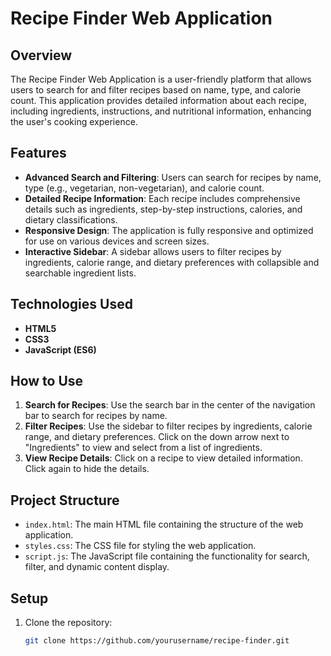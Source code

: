 # Recipe Finder Web Application

## Overview

The Recipe Finder Web Application is a user-friendly platform that allows users to search for and filter recipes based on name, type, and calorie count. This application provides detailed information about each recipe, including ingredients, instructions, and nutritional information, enhancing the user's cooking experience.

## Features

- **Advanced Search and Filtering**: Users can search for recipes by name, type (e.g., vegetarian, non-vegetarian), and calorie count.
- **Detailed Recipe Information**: Each recipe includes comprehensive details such as ingredients, step-by-step instructions, calories, and dietary classifications.
- **Responsive Design**: The application is fully responsive and optimized for use on various devices and screen sizes.
- **Interactive Sidebar**: A sidebar allows users to filter recipes by ingredients, calorie range, and dietary preferences with collapsible and searchable ingredient lists.

## Technologies Used

- **HTML5**
- **CSS3**
- **JavaScript (ES6)**

## How to Use

1. **Search for Recipes**: Use the search bar in the center of the navigation bar to search for recipes by name.
2. **Filter Recipes**: Use the sidebar to filter recipes by ingredients, calorie range, and dietary preferences. Click on the down arrow next to "Ingredients" to view and select from a list of ingredients.
3. **View Recipe Details**: Click on a recipe to view detailed information. Click again to hide the details.

## Project Structure

- `index.html`: The main HTML file containing the structure of the web application.
- `styles.css`: The CSS file for styling the web application.
- `script.js`: The JavaScript file containing the functionality for search, filter, and dynamic content display.

## Setup

1. Clone the repository:
   ```bash
   git clone https://github.com/yourusername/recipe-finder.git

